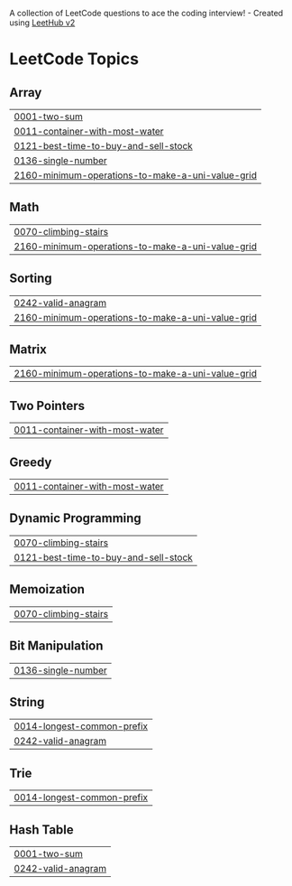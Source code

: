 A collection of LeetCode questions to ace the coding interview! - Created using [LeetHub v2](https://github.com/arunbhardwaj/LeetHub-2.0)
<!---LeetCode Topics Start-->
# LeetCode Topics
## Array
|  |
| ------- |
| [0001-two-sum](https://github.com/AyaKarama7/My-Problem-Solving/tree/master/0001-two-sum) |
| [0011-container-with-most-water](https://github.com/AyaKarama7/My-Problem-Solving/tree/master/0011-container-with-most-water) |
| [0121-best-time-to-buy-and-sell-stock](https://github.com/AyaKarama7/My-Problem-Solving/tree/master/0121-best-time-to-buy-and-sell-stock) |
| [0136-single-number](https://github.com/AyaKarama7/My-Problem-Solving/tree/master/0136-single-number) |
| [2160-minimum-operations-to-make-a-uni-value-grid](https://github.com/AyaKarama7/My-Problem-Solving/tree/master/2160-minimum-operations-to-make-a-uni-value-grid) |
## Math
|  |
| ------- |
| [0070-climbing-stairs](https://github.com/AyaKarama7/My-Problem-Solving/tree/master/0070-climbing-stairs) |
| [2160-minimum-operations-to-make-a-uni-value-grid](https://github.com/AyaKarama7/My-Problem-Solving/tree/master/2160-minimum-operations-to-make-a-uni-value-grid) |
## Sorting
|  |
| ------- |
| [0242-valid-anagram](https://github.com/AyaKarama7/My-Problem-Solving/tree/master/0242-valid-anagram) |
| [2160-minimum-operations-to-make-a-uni-value-grid](https://github.com/AyaKarama7/My-Problem-Solving/tree/master/2160-minimum-operations-to-make-a-uni-value-grid) |
## Matrix
|  |
| ------- |
| [2160-minimum-operations-to-make-a-uni-value-grid](https://github.com/AyaKarama7/My-Problem-Solving/tree/master/2160-minimum-operations-to-make-a-uni-value-grid) |
## Two Pointers
|  |
| ------- |
| [0011-container-with-most-water](https://github.com/AyaKarama7/My-Problem-Solving/tree/master/0011-container-with-most-water) |
## Greedy
|  |
| ------- |
| [0011-container-with-most-water](https://github.com/AyaKarama7/My-Problem-Solving/tree/master/0011-container-with-most-water) |
## Dynamic Programming
|  |
| ------- |
| [0070-climbing-stairs](https://github.com/AyaKarama7/My-Problem-Solving/tree/master/0070-climbing-stairs) |
| [0121-best-time-to-buy-and-sell-stock](https://github.com/AyaKarama7/My-Problem-Solving/tree/master/0121-best-time-to-buy-and-sell-stock) |
## Memoization
|  |
| ------- |
| [0070-climbing-stairs](https://github.com/AyaKarama7/My-Problem-Solving/tree/master/0070-climbing-stairs) |
## Bit Manipulation
|  |
| ------- |
| [0136-single-number](https://github.com/AyaKarama7/My-Problem-Solving/tree/master/0136-single-number) |
## String
|  |
| ------- |
| [0014-longest-common-prefix](https://github.com/AyaKarama7/My-Problem-Solving/tree/master/0014-longest-common-prefix) |
| [0242-valid-anagram](https://github.com/AyaKarama7/My-Problem-Solving/tree/master/0242-valid-anagram) |
## Trie
|  |
| ------- |
| [0014-longest-common-prefix](https://github.com/AyaKarama7/My-Problem-Solving/tree/master/0014-longest-common-prefix) |
## Hash Table
|  |
| ------- |
| [0001-two-sum](https://github.com/AyaKarama7/My-Problem-Solving/tree/master/0001-two-sum) |
| [0242-valid-anagram](https://github.com/AyaKarama7/My-Problem-Solving/tree/master/0242-valid-anagram) |
<!---LeetCode Topics End-->
